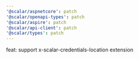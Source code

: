 ```yaml
---
'@scalar/aspnetcore': patch
'@scalar/openapi-types': patch
'@scalar/aspire': patch
'@scalar/api-client': patch
'@scalar/types': patch
---
```


feat: support x-scalar-credentials-location extension
